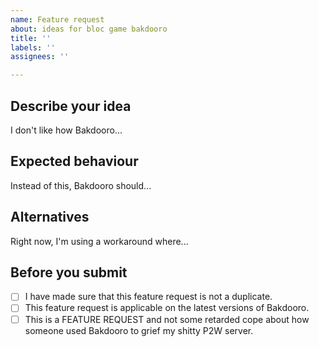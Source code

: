 ```yaml
---
name: Feature request
about: ideas for bloc game bakdooro
title: ''
labels: ''
assignees: ''

---
```


## Describe your idea
I don't like how Bakdooro...

## Expected behaviour
Instead of this, Bakdooro should...

## Alternatives
Right now, I'm using a workaround where...

## Before you submit
- [ ] I have made sure that this feature request is not a duplicate.
- [ ] This feature request is applicable on the latest versions of Bakdooro.
- [ ] This is a FEATURE REQUEST and not some retarded cope about how someone used Bakdooro to grief my shitty P2W server.
